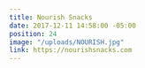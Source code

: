 ```yaml
---
title: Nourish Snacks
date: 2017-12-11 14:58:00 -05:00
position: 24
image: "/uploads/NOURISH.jpg"
link: https://nourishsnacks.com
---
```


